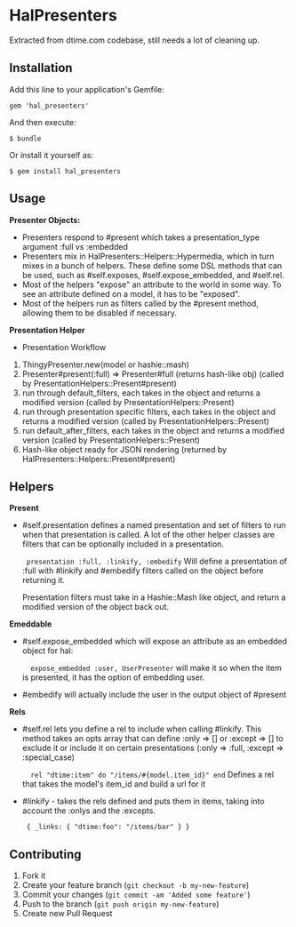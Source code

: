 # HalPresenters

Extracted from dtime.com codebase, still needs a lot of cleaning up.


## Installation

Add this line to your application's Gemfile:

    gem 'hal_presenters'

And then execute:

    $ bundle

Or install it yourself as:

    $ gem install hal_presenters

## Usage


**Presenter Objects:**
* Presenters respond to #present which takes a presentation\_type argument :full vs :embedded
* Presenters mix in HalPresenters::Helpers::Hypermedia, which in turn mixes in a bunch of helpers. These define some DSL methods that can be used, such as #self.exposes, #self.expose\_embedded, and #self.rel.
* Most of the helpers "expose" an attribute to the world in some way. To see an attribute defined on a model, it has to be "exposed".
* Most of the helpers run as filters called by the #present method, allowing them to be disabled if necessary.


**Presentation Helper**
* Presentation Workflow

1. ThingyPresenter.new(model or hashie::mash)
2. Presenter#present(:full)
  => Presenter#full  (returns hash-like obj)  (called by PresentationHelpers::Present#present)
3. run through default\_filters, each takes in the object and returns a modified version (called by PresentationHelpers::Present)
4. run through presentation specific filters, each takes in the object and returns a modified version (called by PresentationHelpers::Present)
5. run default_after_filters, each takes in the object and returns a modified version (called by PresentationHelpers::Present)
6. Hash-like object ready for JSON rendering (returned by HalPresenters::Helpers::Present#present)

Helpers
-----------------------------

**Present**

* #self.presentation defines a named presentation and set of filters to run when that presentation is called. A lot of the other helper classes are filters that can be optionally included in a presentation.

  `  presentation :full, :linkify, :embedify
  `
  Will define a presentation of :full with #linkify and #embedify filters called on the object before returning it.

  Presentation filters must take in a Hashie::Mash like object, and return a modified version of the object back out.


**Emeddable**

* #self.expose\_embedded which will expose an attribute as an embedded object for hal:

   `   expose_embedded :user, UserPresenter
   `
  will make it so when the item is presented, it has the option of embedding user.

* #embedify will actually include the user in the output object of #present

**Rels**

* #self.rel lets you define a rel to include when calling #linkify. This method takes an opts array that can define :only => [] or :except => [] to exclude it or include it on certain presentations (:only => :full, :except => :special\_case)

  `   rel "dtime:item" do
     "/items/#{model.item_id}"
   end
  `
  Defines a rel that takes the model's item\_id and build a url for it

* #linkify - takes the rels defined and puts them in items, taking into account the :onlys and the :excepts.

  `  {
    _links: {
      "dtime:foo": "/items/bar"
    }
  }
  `
## Contributing

1. Fork it
2. Create your feature branch (`git checkout -b my-new-feature`)
3. Commit your changes (`git commit -am 'Added some feature'`)
4. Push to the branch (`git push origin my-new-feature`)
5. Create new Pull Request

